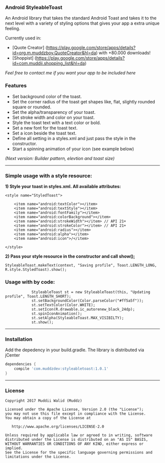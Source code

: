 ### Android StyleableToast

An Android library that takes the standard Android Toast and takes it to the next level with a variety of styling options that gives your app a extra unique feeling.


Currently used in:
- [Quote Creator] (https://play.google.com/store/apps/details?id=org.m.muddzboy.QuoteCreator&hl=da) with +80.000 downloads!
- [Shoppist] (https://play.google.com/store/apps/details?id=com.muddii.shopping_list&hl=da)

*Feel free to contact me if you want your app to be included here*

### Features

- Set background color of the toast.
- Set the corner radius of the toast get shapes like, flat, slightly rounded square or rounded.
- Set the alpha/transparency of your toast.
- Set stroke width and color on your toast.
- Style the toast text with a text color or bold.
- Set a new font for the toast text.
- Set a icon beside the toast text.
- Define all setting in a styles.xml and just pass the style in the constructor.
- Start a spinning animation of your icon (see example below)

*(Next version: Builder pattern, elevtion and toast size)*

----

### Simple usage with a style resource:


**1) Style your toast in styles.xml. All available attributes:**

    <style name="StyledToast">

        <item name="android:textColor"></item>
        <item name="android:textStyle"></item>
        <item name="android:fontFamily"></item>
        <item name="android:colorBackground"></item>
        <item name="android:strokeWidth"></item> // API 21+
        <item name="android:strokeColor"></item> // API 21+
        <item name="android:radius"></item>
        <item name="android:alpha"></item>
        <item name="android:icon">/</item>
        
    </style>

**2) Pass your style resource in the constructor and call show();**

    StyleableToast.makeText(context, "Saving profile", Toast.LENGTH_LONG, R.style.StyledToast).show();
    
### Usage with by code:

                StyleableToast st = new StyleableToast(this, "Updating profile", Toast.LENGTH_SHORT);
                st.setBackgroundColor(Color.parseColor("#ff5a5f"));
                st.setTextColor(Color.WHITE);
                st.setIcon(R.drawable.ic_autorenew_black_24dp);
                st.spinIconAnimation();
                st.setAlpha(StyleableToast.MAX_VISIBILTY);
                st.show();
-----
    
### Installation

Add the depedency in your build.gradle. The library is distributed via jCenter

```groovy
dependencies {
    compile 'com.muddzdev:styleabletoast:1.0.1'   
}
```
 ----

### License

    Copyright 2017 Muddii Walid (Muddz)

    Licensed under the Apache License, Version 2.0 (the "License");
    you may not use this file except in compliance with the License.
    You may obtain a copy of the License at

       http://www.apache.org/licenses/LICENSE-2.0

    Unless required by applicable law or agreed to in writing, software
    distributed under the License is distributed on an "AS IS" BASIS,
    WITHOUT WARRANTIES OR CONDITIONS OF ANY KIND, either express or implied.
    See the License for the specific language governing permissions and
    limitations under the License.
